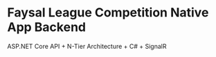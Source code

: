 # Faysal League Competition Native App Backend
ASP.NET Core API + N-Tier Architecture + C# + SignalR

